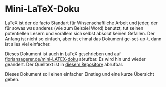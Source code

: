 # Mini-LaTeX-Doku

LaTeX ist der de facto Standart für Wissenschaftliche Arbeit und jeder, der für sowas was anderes (wie zum Beispiel Word) benutzt, tut seinen potentiellen Lesern und vorallem sich selbst absolut keinen Gefallen. 
Der Anfang ist nicht so einfach, aber ist einmal das Dokument ge-set-up-t, dann ist alles viel einfacher. 

Dieses Dokument ist auch in LaTeX geschrieben und auf [floriansagerer.de/mini-LATEX-doku](https://floriansagerer.de/mini-LATEX-doku/) abrufbar. 
Es wird hin und wieder geändert.
Der Quelltext ist in [diesem Repository](https://github.com/maxschm1dt/mini-LATEX-doku) abrufbar.

Dieses Dokument soll einen einfachen Einstieg und eine kurze Übersicht geben.